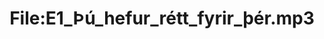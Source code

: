 ---
title: File:E1_Þú_hefur_rétt_fyrir_þér.mp3
recording of: Þú hefur rétt fyrir þér.
reading speed: slow
speaker: E
license: CC0
---